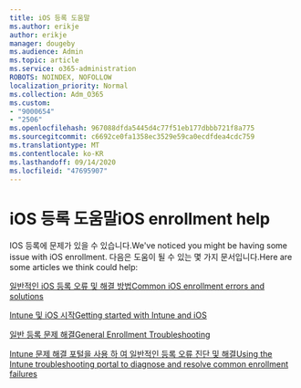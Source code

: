 ```yaml
---
title: iOS 등록 도움말
ms.author: erikje
author: erikje
manager: dougeby
ms.audience: Admin
ms.topic: article
ms.service: o365-administration
ROBOTS: NOINDEX, NOFOLLOW
localization_priority: Normal
ms.collection: Adm_O365
ms.custom:
- "9000654"
- "2506"
ms.openlocfilehash: 967088dfda5445d4c77f51eb177dbbb721f8a775
ms.sourcegitcommit: c6692ce0fa1358ec3529e59ca0ecdfdea4cdc759
ms.translationtype: MT
ms.contentlocale: ko-KR
ms.lasthandoff: 09/14/2020
ms.locfileid: "47695907"
---
```

# <a name="ios-enrollment-help"></a><span data-ttu-id="8898b-102">iOS 등록 도움말</span><span class="sxs-lookup"><span data-stu-id="8898b-102">iOS enrollment help</span></span>

<span data-ttu-id="8898b-103">IOS 등록에 문제가 있을 수 있습니다.</span><span class="sxs-lookup"><span data-stu-id="8898b-103">We've noticed you might be having some issue with iOS enrollment.</span></span> <span data-ttu-id="8898b-104">다음은 도움이 될 수 있는 몇 가지 문서입니다.</span><span class="sxs-lookup"><span data-stu-id="8898b-104">Here are some articles we think could help:</span></span> 

[<span data-ttu-id="8898b-105">일반적인 iOS 등록 오류 및 해결 방법</span><span class="sxs-lookup"><span data-stu-id="8898b-105">Common iOS enrollment errors and solutions</span></span>](https://support.microsoft.com/help/4039809/troubleshooting-ios-device-enrollment-in-intune)

[<span data-ttu-id="8898b-106">Intune 및 iOS 시작</span><span class="sxs-lookup"><span data-stu-id="8898b-106">Getting started with Intune and iOS</span></span>](https://docs.microsoft.com/intune/enrollment/ios-enroll)

[<span data-ttu-id="8898b-107">일반 등록 문제 해결</span><span class="sxs-lookup"><span data-stu-id="8898b-107">General Enrollment Troubleshooting</span></span>](https://docs.microsoft.com/intune/enrollment/troubleshoot-device-enrollment-in-intune)

[<span data-ttu-id="8898b-108">Intune 문제 해결 포털을 사용 하 여 일반적인 등록 오류 진단 및 해결</span><span class="sxs-lookup"><span data-stu-id="8898b-108">Using the Intune troubleshooting portal to diagnose and resolve common enrollment failures</span></span>](https://docs.microsoft.com/intune/help-desk-operators)
